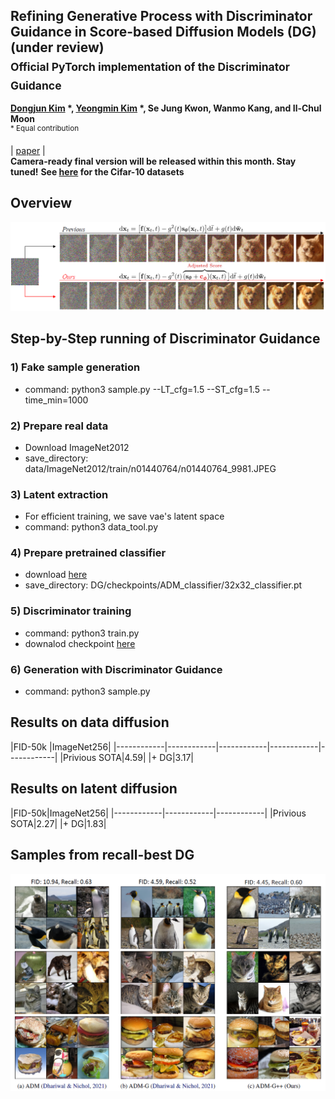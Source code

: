 ## Refining Generative Process with Discriminator Guidance in Score-based Diffusion Models (DG) (under review) <br><sub>Official PyTorch implementation of the Discriminator Guidance </sub>
**[Dongjun Kim](https://sites.google.com/view/dongjun-kim) \*, [Yeongmin Kim](https://sites.google.com/view/yeongmin-space/%ED%99%88) \*, Se Jung Kwon, Wanmo Kang, and Il-Chul Moon**   
<sup> * Equal contribution </sup> <br>

| [paper](https://arxiv.org/abs/2211.17091) |  <br>
**Camera-ready final version will be released within this month. Stay tuned!**
**See [here](https://github.com/alsdudrla10/DG) for the Cifar-10 datasets** <br>

## Overview
![Teaser image](./figures/Figure1_v2.PNG)

## Step-by-Step running of Discriminator Guidance

### 1) Fake sample generation
  - command: python3 sample.py --LT_cfg=1.5 --ST_cfg=1.5 --time_min=1000

### 2) Prepare real data
  - Download ImageNet2012 
  - save_directory: data/ImageNet2012/train/n01440764/n01440764_9981.JPEG

### 3) Latent extraction
  - For efficient training, we save vae's latent space
  - command: python3 data_tool.py

### 4) Prepare pretrained classifier
  - download [here](https://drive.google.com/drive/folders/1_NlbYX9l7yW_y8Wnmb2Diyy59j95hznM)
  - save_directory: DG/checkpoints/ADM_classifier/32x32_classifier.pt

### 5) Discriminator training
  - command: python3 train.py
  - downalod checkpoint [here](https://drive.google.com/drive/folders/1_NlbYX9l7yW_y8Wnmb2Diyy59j95hznM)

### 6) Generation with Discriminator Guidance
  - command: python3 sample.py
  


## Results on data diffusion
|FID-50k |ImageNet256|
|------------|------------|------------|------------|------------|
|Privious SOTA|4.59|
|+ DG|3.17|

## Results on latent diffusion
|FID-50k|ImageNet256|
|------------|------------|------------|
|Privious SOTA|2.27|
|+ DG|1.83|


## Samples from recall-best DG
![Teaser image](./figures/Figure2.PNG)
